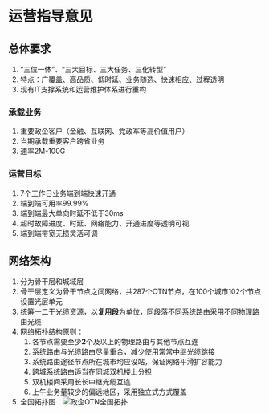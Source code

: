 # 运营指导意见

## 总体要求

1. “三位一体”、“三大目标、三大任务、三化转型”
2. 特点：广覆盖、高品质、低时延、业务随选、快速相应、过程透明
3. 现有IT支撑系统和运营维护体系进行重构

### 承载业务

1. 重要政企客户（金融、互联网、党政军等高价值用户）
2. 当期承载重要客户跨省业务
3. 速率2M-100G

### 运营目标

1. 7个工作日业务端到端快速开通
2. 端到端可用率99.99%
3. 端到端最大单向时延不低于30ms
4. 超时故障进度、时延、网络能力、开通进度等透明可视
5. 端到端带宽无损灵活可调

## 网络架构

1. 分为骨干层和城域层
2. 骨干层定义为骨干节点之间网络，共287个OTN节点，在100个城市102个节点设置光层单元
3. 统筹一二干光缆资源，以**复用段**为单位，同段落不同系统路由采用不同物理路由光缆
4. 网络拓扑结构原则：
   1. 各节点需要至少**2**个及以上的物理路由与其他节点互连
   2. 系统路由与光缆路由尽量重合，减少使用常常中继光缆跳接
   3. 系统路由途径节点所在城市均应设站，保证网络平滑扩容能力
   4. 跨城系统路由适当在同城双机楼上分担
   5. 双机楼间采用长长中继光缆互连
   6. 上午业务量较少的偏远地区，采用独立式方式覆盖
5. 全国拓扑图：![政企OTN全国拓扑](https://raw.githubusercontent.com/river19870000/makrdown-storage/master/20191022093920.png，”政企OTN全国拓扑“)